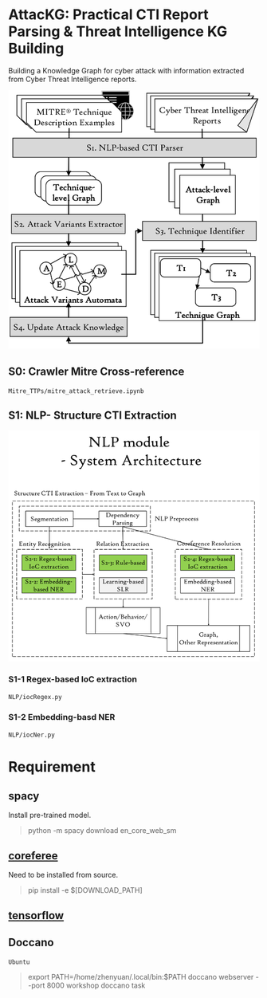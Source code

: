 # AttacKG: Practical CTI Report Parsing & Threat Intelligence KG Building
Building a Knowledge Graph for cyber attack with information extracted from Cyber Threat Intelligence reports.

![overview](Paper/Image/Framework_00.png)

## S0: Crawler Mitre Cross-reference
`Mitre_TTPs/mitre_attack_retrieve.ipynb`

## S1: NLP- Structure CTI Extraction

![overview](Paper/Image/nlp_overview.png)

### S1-1 Regex-based IoC extraction 
`NLP/iocRegex.py`

### S1-2 Embedding-basd NER
`NLP/iocNer.py`


# Requirement

## spacy

Install pre-trained model.
> python -m spacy download en_core_web_sm

## [coreferee](https://github.com/msg-systems/coreferee)

Need to be installed from source.
> pip install -e $[DOWNLOAD_PATH]

## [tensorflow](https://tensorflow.juejin.im/install/install_windows.html)

## Doccano
`Ubuntu`
> export PATH=/home/zhenyuan/.local/bin:$PATH
> doccano webserver --port 8000
> workshop doccano task